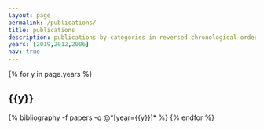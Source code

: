 ```yaml
---
layout: page
permalink: /publications/
title: publications
description: publications by categories in reversed chronological order.
years: [2019,2012,2006]
nav: true
---
```


<div class="publications">

{% for y in page.years %}
  <h2 class="year">{{y}}</h2>
  {% bibliography -f papers -q @*[year={{y}}]* %}
{% endfor %}

</div>
